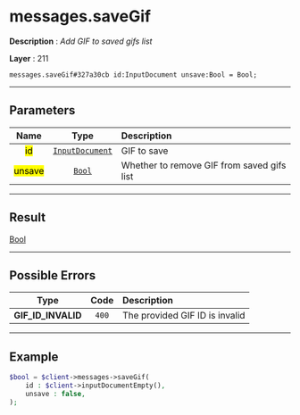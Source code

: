 # messages.saveGif

**Description** : *Add GIF to saved gifs list*

**Layer** : 211

```tl
messages.saveGif#327a30cb id:InputDocument unsave:Bool = Bool;
```

---

## Parameters

| Name | Type | Description |
| :---: | :---: | :--- |
| <mark>id</mark> | [`InputDocument`](type/InputDocument) | GIF to save |
| <mark>unsave</mark> | [`Bool`](type/Bool) | Whether to remove GIF from saved gifs list |

---

## Result

[Bool](type/Bool)

---

## Possible Errors

| Type | Code | Description |
| :---: | :---: | :--- |
| **GIF_ID_INVALID** | `400` | The provided GIF ID is invalid |

---

## Example

```php
$bool = $client->messages->saveGif(
	id : $client->inputDocumentEmpty(),
	unsave : false,
);
```